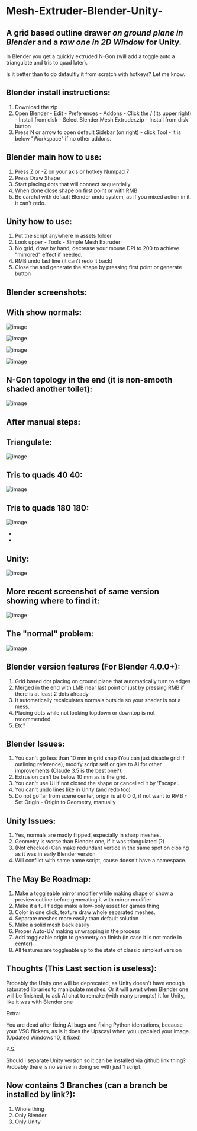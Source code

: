 # Mesh-Extruder-Blender-Unity-
A grid based outline drawer *on ground plane in Blender* and a *raw one in 2D Window* for Unity.
-

In Blender you get a quickly extruded N-Gon (will add a toggle auto a triangulate and tris to quad later).

Is it better than to do defaultly it from scratch with hotkeys? Let me know.


Blender install instructions:
-
1. Download the zip
2. Open Blender - Edit - Preferences - Addons - Click the \/ (its upper right) - Install from disk - Select Blender Mesh Extruder.zip - Install from disk button
3. Press N or arrow to open default Sidebar (on right) - click Tool - it is below "Workspace" if no other addons.

Blender main how to use:
-
1. Press Z or -Z on your axis or hotkey Numpad 7
2. Press Draw Shape
3. Start placing dots that will connect sequentially.
4. When done close shape on first point or with RMB
5. Be careful with default Blender undo system, as if you mixed action in it, it can't redo.


Unity how to use:
-
1. Put the script anywhere in assets folder
2. Look upper - Tools - Simple Mesh Extruder
3. No grid, draw by hand, decrease your mouse DPI to 200 to achieve "mirrored" effect if needed.
4. RMB undo last line (it can't redo it back)
5. Close the and generate the shape by pressing first point or generate button

Blender screenshots:
-

With show normals:
-
![image](https://github.com/user-attachments/assets/7d8e3fbd-27de-4878-933d-d6177df96494)

![image](https://github.com/user-attachments/assets/47a36db9-1227-4371-94f6-fdc9d402768a)

![image](https://github.com/user-attachments/assets/5a676bec-93c8-436a-8dfe-dbd212ecdcdd)

![image](https://github.com/user-attachments/assets/2152ae94-229c-4dfb-a707-31dae9172805)


N-Gon topology in the end (it is non-smooth shaded another toilet):
-
![image](https://github.com/user-attachments/assets/216179f3-cd2b-47ea-97d6-9fcb07305f62)

After manual steps:
-

Triangulate:
-
![image](https://github.com/user-attachments/assets/4fa38311-ebb0-4f13-809b-920a50026946)

Tris to quads 40 40:
-
![image](https://github.com/user-attachments/assets/837db4d1-a194-4931-a0a8-8f41f894db89)

Tris to quads 180 180:
-
![image](https://github.com/user-attachments/assets/a8d007e0-ac85-4276-806b-8ac11be5e253)

-
-

Unity:
-

![image](https://github.com/user-attachments/assets/dd4ba2c3-4421-4d66-a031-aa04d5dc2d61)

More recent screenshot of same version showing where to find it:
-
![image](https://github.com/user-attachments/assets/d825bb8d-eb41-48eb-908a-199a8ef31fa7)

The "normal" problem:
-
![image](https://github.com/user-attachments/assets/53a15831-030a-4046-a581-f17b9f23eb88)






Blender version features (For Blender 4.0.0+):
-
1. Grid based dot placing on ground plane that automatically turn to edges
2. Merged in the end with LMB near last point or just by pressing RMB if there is at least 2 dots already
3. It automatically recalculates normals outside so your shader is not a mess.
4. Placing dots while not looking topdown or downtop is not recommended.
5. Etc?

Blender Issues:
-
1. You can't go less than 10 mm in grid snap (You can just disable grid if outlining reference), modify script self or give to AI for other improvements (Claude 3.5 is the best one?).
2. Extrusion can't be below 10 mm as is the grid.
3. You can't use UI if not closed the shape or cancelled it by 'Escape'.
4. You can't undo lines like in Unity (and redo too)
5. Do not go far from scene center, origin is at 0 0 0, if not want to RMB - Set Origin - Origin to Geometry, manually

Unity Issues:
-
1. Yes, normals are madly flipped, especially in sharp meshes.
2. Geometry is worse than Blender one, if it was triangulated (?)
3. (Not checked) Can make redundant vertice in the same spot on closing as it was in early Blender version
4. Will conflict with same name script, cause doesn't have a namespace.

The May Be Roadmap:
-
1. Make a toggleable mirror modifier while making shape or show a preview outline before generating it with mirror modifier
2. Make it a full fledge make a low-poly asset for games thing
3. Color in one click, texture draw whole separated meshes.
4. Separate meshes more easily than default solution
5. Make a solid mesh back easily
6. Proper Auto-UV making unwrapping in the process
7. Add toggleable origin to geometry on finish (in case it is not made in center)
8. All features are toggleable up to the state of classic simplest version

Thoughts (This Last section is useless):
-
Probably the Unity one will be deprecated, as Unity doesn't have enough saturated libraries to manipulate meshes.
Or it will await when Blender one will be finished, to ask AI chat to remake (with many prompts) it for Unity, like it was with Blender one










Extra:

You are dead after fixing AI bugs and fixing Python identations, because your VSC flickers, as is it does the Upscayl when you upscaled your image. (Updated Windows 10, it fixed)

P.S.

Should i separate Unity version so it can be installed via github link thing? Probably there is no sense in doing so with just 1 script.

Now contains 3 Branches (can a branch be installed by link?):
-
1. Whole thing
2. Only Blender
3. Only Unity
